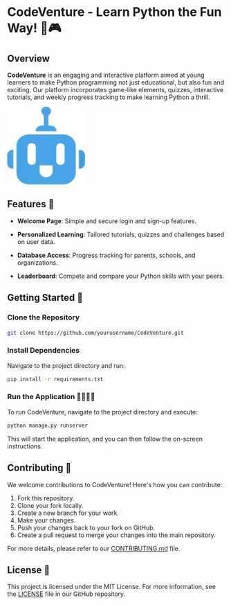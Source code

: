 # CodeVenture - Learn Python the Fun Way! 🐍🎮

## Overview

**CodeVenture** is an engaging and interactive platform aimed at young learners to make Python programming not just educational, but also fun and exciting. Our platform incorporates game-like elements, quizzes, interactive tutorials, and weekly progress tracking to make learning Python a thrill.

![CodeVenture Logo](/static/logo.png)

## Features 🌟

- **Welcome Page**: Simple and secure login and sign-up features.
  
- **Personalized Learning**: Tailored tutorials, quizzes and challenges based on user data.
  
- **Database Access**: Progress tracking for parents, schools, and organizations.
  
- **Leaderboard**: Compete and compare your Python skills with your peers.

## Getting Started 🚀

### Clone the Repository

```bash
git clone https://github.com/yourusername/CodeVenture.git
```

### Install Dependencies
Navigate to the project directory and run:
```bash
pip install -r requirements.txt
```

### Run the Application 🏃‍♀️🏃‍♂️

To run CodeVenture, navigate to the project directory and execute:

```bash
python manage.py runserver
```

This will start the application, and you can then follow the on-screen instructions.

## Contributing 🤝

We welcome contributions to CodeVenture! Here's how you can contribute:

1. Fork this repository.
2. Clone your fork locally.
3. Create a new branch for your work.
4. Make your changes.
5. Push your changes back to your fork on GitHub.
6. Create a pull request to merge your changes into the main repository.

For more details, please refer to our [CONTRIBUTING.md](CONTRIBUTING.md) file.

## License 📝

This project is licensed under the MIT License. For more information, see the [LICENSE](LICENSE) file in our GitHub repository.
